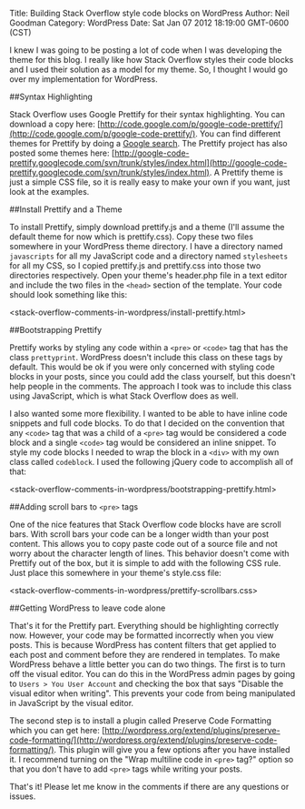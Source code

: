 Title: Building Stack Overflow style code blocks on WordPress
Author: Neil Goodman
Category: WordPress
Date: Sat Jan 07 2012 18:19:00 GMT-0600 (CST)

I knew I was going to be posting a lot of code when I was developing the theme for this blog. I really like how Stack Overflow styles their code blocks and I used their solution as a model for my theme. So, I thought I would go over my implementation for WordPress.

##Syntax Highlighting

Stack Overflow uses Google Prettify for their syntax highlighting. You can download a copy here: [http://code.google.com/p/google-code-prettify/](http://code.google.com/p/google-code-prettify/). You can find different themes for Prettify by doing a [Google search](https://www.google.com/search?q=prettify+themes). The Prettify project has also posted some themes here: [http://google-code-prettify.googlecode.com/svn/trunk/styles/index.html](http://google-code-prettify.googlecode.com/svn/trunk/styles/index.html). A Prettify theme is just a simple CSS file, so it is really easy to make your own if you want, just look at the examples.

##Install Prettify and a Theme

To install Prettify, simply download prettify.js and a theme (I'll assume the default theme for now which is prettify.css). Copy these two files somewhere in your WordPress theme directory. I have a directory named `javascripts` for all my JavaScript code and a directory named `stylesheets` for all my CSS, so I copied prettify.js and prettify.css into those two directories respectively. Open your theme's header.php file in a text editor and include the two files in the `<head>` section of the template. Your code should look something like this:

<stack-overflow-comments-in-wordpress/install-prettify.html>

##Bootstrapping Prettify

Prettify works by styling any code within a `<pre>` or `<code>` tag that has the class `prettyprint`. WordPress doesn't include this class on these tags by default. This would be ok if you were only concerned with styling code blocks in your posts, since you could add the class yourself, but this doesn't help people in the comments. The approach I took was to include this class using JavaScript, which is what Stack Overflow does as well.

I also wanted some more flexibility. I wanted to be able to have inline code snippets and full code blocks. To do that I decided on the convention that any `<code>` tag that was a child of a `<pre>` tag would be considered a code block and a single `<code>` tag would be considered an inline snippet. To style my code blocks I needed to wrap the block in a `<div>` with my own class called `codeblock`. I used the following jQuery code to accomplish all of that:

<stack-overflow-comments-in-wordpress/bootstrapping-prettify.html>

##Adding scroll bars to `<pre>` tags

One of the nice features that Stack Overflow code blocks have are scroll bars. With scroll bars your code can be a longer width than your post content. This allows you to copy paste code out of a source file and not worry about the character length of lines. This behavior doesn't come with Prettify out of the box, but it is simple to add with the following CSS rule. Just place this somewhere in your theme's style.css file:

<stack-overflow-comments-in-wordpress/prettify-scrollbars.css>

##Getting WordPress to leave code alone

That's it for the Prettify part. Everything should be highlighting correctly now. However, your code may be formatted incorrectly when you view posts. This is because WordPress has content filters that get applied to each post and comment before they are rendered in templates. To make WordPress behave a little better you can do two things. The first is to turn off the visual editor. You can do this in the WordPress admin pages by going to `Users > You User Account` and checking the box that says "Disable the visual editor when writing". This prevents your code from being manipulated in JavaScript by the visual editor.

The second step is to install a plugin called Preserve Code Formatting which you can get here: [http://wordpress.org/extend/plugins/preserve-code-formatting/](http://wordpress.org/extend/plugins/preserve-code-formatting/). This plugin will give you a few options after you have installed it. I recommend turning on the "Wrap multiline code in `<pre>` tag?" option so that you don't have to add `<pre>` tags while writing your posts.

That's it! Please let me know in the comments if there are any questions or issues.